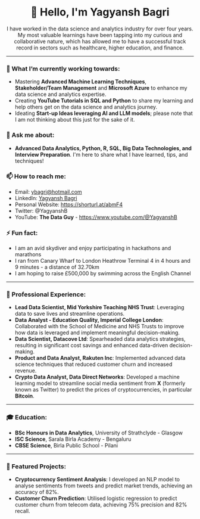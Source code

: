 <h1 align="center">👋 Hello, I'm Yagyansh Bagri</h1>

<p align="center">
  I have worked in the data science and analytics industry for over four years. My most valuable learnings have been tapping into my curious and collaborative nature, which has allowed me to have a successful track record in sectors such as healthcare, higher education, and finance.
</p>

---

### 🌱 What I’m currently working towards:
- Mastering **Advanced Machine Learning Techniques**, **Stakeholder/Team Management** and **Microsoft Azure** to enhance my data science and analytics expertise.
- Creating **YouTube Tutorials in SQL and Python** to share my learning and help others get on the data science and analytics journey.
- Ideating **Start-up Ideas leveraging AI and LLM models**; please note that I am not thinking about this just for the sake of it.

### 💬 Ask me about:
- **Advanced Data Analytics, Python, R, SQL, Big Data Technologies, and Interview Preparation**. I'm here to share what I have learned, tips, and techniques!

### 📫 How to reach me:
- Email: ybagri@hotmail.com
- LinkedIn: [Yagyansh Bagri](https://www.linkedin.com/in/ybagri/)
- Personal Website: https://shorturl.at/abmF4
- Twitter: @YagyanshB
- YouTube: **The Data Guy** - https://www.youtube.com/@YagyanshB

### ⚡ Fun fact:
- I am an avid skydiver and enjoy participating in hackathons and marathons
- I ran from Canary Wharf to London Heathrow Terminal 4 in 4 hours and 9 minutes - a distance of 32.70km
- I am hoping to raise £500,000 by swimming across the English Channel

---

### 💼 Professional Experience:
- **Lead Data Scientist, Mid Yorkshire Teaching NHS Trust**: Leveraging data to save lives and streamline operations.
- **Data Analyst - Education Quality, Imperial College London**: Collaborated with the School of Medicine and NHS Trusts to improve how data is leveraged and implement meaningful decision-making.
- **Data Scientist, Datacove Ltd**: Spearheaded data analytics strategies, resulting in significant cost savings and enhanced data-driven decision-making.
- **Product and Data Analyst, Rakuten Inc**: Implemented advanced data science techniques that reduced customer churn and increased revenue.
- **Crypto Data Analyst, Data Direct Networks**: Developed a machine learning model to streamline social media sentiment from **X** (formerly known as Twitter) to predict the prices of cryptocurrencies, in particular **Bitcoin**.

---

### 🎓 Education:
- **BSc Honours in Data Analytics**, University of Strathclyde - Glasgow
- **ISC Science**, Sarala Birla Academy - Bengaluru 
- **CBSE Science**, Birla Public School - Pilani

---

### 🌟 Featured Projects:
- **Cryptocurrency Sentiment Analysis**: I developed an NLP model to analyse sentiments from tweets and predict market trends, achieving an accuracy of 82%.
- **Customer Churn Prediction**: Utilised logistic regression to predict customer churn from telecom data, achieving 75% precision and 82% recall.


